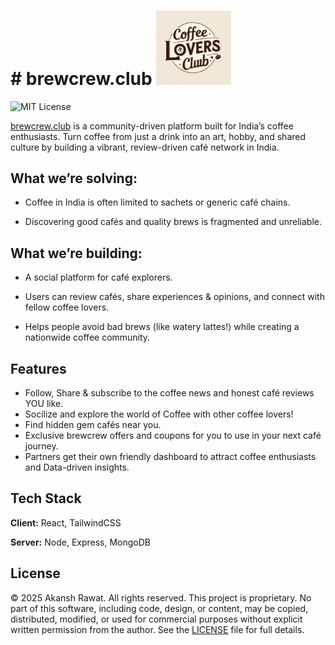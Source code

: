 <h1>
# brewcrew.club
<img src="logo.png" alt="Logo" width="120">
</h1>

![MIT License](https://img.shields.io/badge/License-MIT-green.svg)

[brewcrew.club](https://brew-crew-club.vercel.app/) is a community-driven platform built for India’s coffee enthusiasts.
Turn coffee from just a drink into an art, hobby, and shared culture by building a vibrant, review-driven café network in India.

##  What we’re solving:

- Coffee in India is often limited to sachets or generic café chains.

- Discovering good cafés and quality brews is fragmented and unreliable.

##  What we’re building:

- A social platform for café explorers.

- Users can review cafés, share experiences & opinions, and connect with fellow coffee lovers.

- Helps people avoid bad brews (like watery lattes!) while creating a nationwide coffee community.


## Features
- Follow, Share & subscribe to the coffee news and honest café reviews YOU like.
- Socilize and explore the world of Coffee with other coffee lovers!
- Find hidden gem cafés near you.
- Exclusive brewcrew offers and coupons for you to use in your next café journey.
- Partners get their own friendly dashboard to attract coffee enthusiasts and Data-driven insights.


## Tech Stack

**Client:** React, TailwindCSS

**Server:** Node, Express, MongoDB


## License

© 2025 Akansh Rawat. All rights reserved. This project is proprietary. No part of this software, including code, design, or content, may be copied, distributed, modified, or used for commercial purposes without explicit written permission from the author. See the [LICENSE](https://choosealicense.com/licenses/mit/) file for full details.

